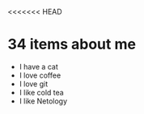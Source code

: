 <<<<<<< HEAD
# 34 items about me

- I have a cat
- I love coffee
- I love git
- I like cold tea
- I like Netology